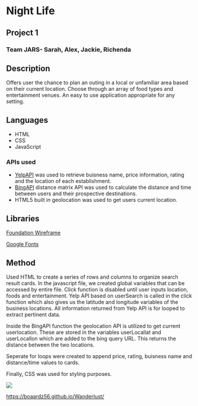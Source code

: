 # Night Life
## Project 1
### Team JARS- Sarah, Alex, Jackie, Richenda
## Description
Offers user the chance to plan an outing in a local or unfamiliar area based on their current location. Choose through an array of food types and entertainment venues. An easy to use application appropriate for any setting.
## Languages
- HTML
- CSS
- JavaScript
### APIs used
- [YelpAPI](https://rapidapi.com/blog/yelp-fusion-api-profile-pull-local-business-data/) was used to retrieve buisness name, price information, rating and the location of each establishment.
- [BingAPI](https://docs.microsoft.com/en-us/bingmaps/rest-services/routes/calculate-a-distance-matrix?redirectedfrom=MSDN) distance matrix API was used to calculate the distance and time between users and their prospective destinations.
- HTML5 built in geolocation was used to get users current location.

## Libraries
[Foundation Wireframe](https://get.foundation/develop/getting-started.html)

[Google Fonts](https://fonts.google.com/)

## Method
Used HTML to create a series of rows and columns to organize search result cards. In the javascript file, we created global variables that can be accessed by entire file. Click function is disabled until user inputs location, foods and entertainment. Yelp API based on userSearch is called in the click function which also gives us the latitude and longitude variables of the business locations. All information returned from Yelp API is for looped to extract pertinent data.

Inside the BingAPI function the geolocation API is utilized to get current userlocation. These are stored in the variables userLocallat and userLocallon which are added to the bing query URL. This returns the distance between the two locations.

Seperate for loops were created to append price, rating,  buisness name and distance/time values to cards.

Finally, CSS was used for styling purposes.

![](images/NightLife_Gif.gif)

https://boaardz56.github.io/Wanderlust/

